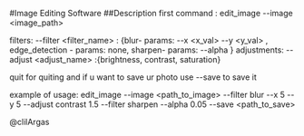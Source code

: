 #Image Editing Software
##Description
first command : edit_image --image <image_path>

filters: --filter <filter_name> : {blur- params: --x <x_val> --y <y_val> , edge_detection - params: none, sharpen- params: --alpha <alpha>}
adjustments: --adjust <adjust_name> <level> :{brightness, contrast, saturation}

quit for quiting and if u want to save ur photo use --save <path> to save it 

example of usage: edit_image --image <path_to_image> --filter blur  --x 5 --y 5 --adjust contrast 1.5 --filter sharpen --alpha 0.05 --save <path_to_save>

@clilArgas

